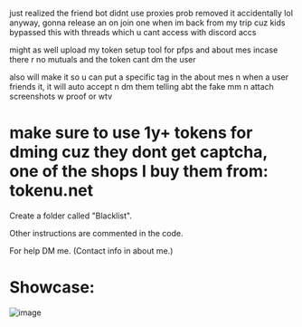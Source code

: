 just realized the friend bot didnt use proxies prob removed it accidentally lol anyway, gonna release an on join one when im back from my trip cuz kids bypassed this with threads which u cant access with discord accs


might as well upload my token setup tool for pfps and about mes incase there r no mutuals and the token cant dm the user


also will make it so u can put a specific tag in the about mes n when a user friends it, it will auto accept n dm them telling abt the fake mm n attach screenshots w proof or wtv


# make sure to use 1y+ tokens for dming cuz they dont get captcha, one of the shops I buy them from: tokenu.net



Create a folder called "Blacklist".

Other instructions are commented in the code.

For help DM me. (Contact info in about me.)

# Showcase:

![image](https://user-images.githubusercontent.com/109295864/205504230-e1a55358-1d0d-467f-9352-10850b5ae837.png)
